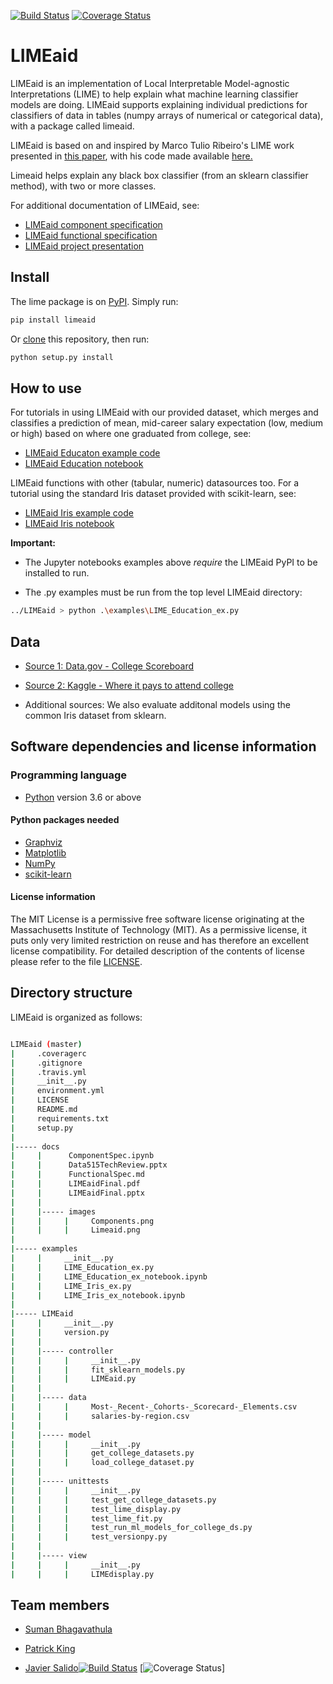 [![Build Status](https://travis-ci.org/PKing70/LIMEaid.svg?branch=master)](https://travis-ci.org/PKing70/LIMEaid)
[![Coverage Status](https://coveralls.io/repos/github/PKing70/LIMEaid/badge.svg?branch=master)](https://coveralls.io/github/PKing70/LIMEaid?branch=master)

# LIMEaid

LIMEaid is an implementation of Local Interpretable Model-agnostic Interpretations (LIME) to help explain what machine learning classifier models are doing. LIMEaid supports explaining individual predictions for classifiers of data in tables (numpy arrays of numerical or categorical data), with a package called limeaid.

LIMEaid is based on and inspired by Marco Tulio Ribeiro's LIME work presented in [this paper](https://arxiv.org/abs/1602.04938), with his code made available [here.](https://github.com/marcotcr/lime)

Limeaid helps explain any black box classifier (from an sklearn classifier method), with two or more classes.

For additional documentation of LIMEaid, see:

* [LIMEaid component specification](docs/ComponentSpec.ipynb)
* [LIMEaid functional specification](docs/FunctionalSpec.md)
* [LIMEaid project presentation](docs/LIMEaid_Final.pdf)

## Install

The lime package is on [PyPI](https://pypi.org/project/LIMEaid/). Simply run:

```sh
pip install limeaid
```

Or [clone](https://help.github.com/en/articles/cloning-a-repository) this repository, then run:

```sh
python setup.py install
```

## How to use

For tutorials in using LIMEaid with our provided dataset, which merges and classifies a prediction of mean, mid-career salary expectation (low, medium or high) based on where one graduated from college, see:

* [LIMEaid Educaton example code](examples/LIME_Education_ex.py)
* [LIMEaid Education notebook](examples/LIME_Education_ex_notebook.ipynb)

LIMEaid functions with other (tabular, numeric) datasources too. For a tutorial using the standard Iris dataset provided with scikit-learn, see:

* [LIMEaid Iris example code](examples/LIME_Iris_ex.py)
* [LIMEaid Iris notebook](examples/LIME_Iris_ex_notebook.ipynb)

__Important:__ 

* The Jupyter notebooks examples above _require_ the LIMEaid PyPI to be installed to run.

* The .py examples must be run from the top level LIMEaid directory:

```sh
../LIMEaid > python .\examples\LIME_Education_ex.py
```

## Data

- [Source 1: Data.gov - College Scoreboard](https://catalog.data.gov/dataset/college-scorecard)

- [Source 2: Kaggle - Where it pays to attend college](https://www.kaggle.com/smithashivakumar/college)

- Additional sources: We also evaluate additonal models using the common Iris dataset from sklearn.

## Software dependencies and license information

### Programming language

- [Python](https://www.python.org/downloads/) version 3.6 or above

#### Python packages needed

- [Graphviz](http://graphviz.org/)
- [Matplotlib](https://matplotlib.org/)
- [NumPy](https://www.numpy.org)
- [scikit-learn](https://scikit-learn.org)

#### License information

The MIT License is a permissive free software license originating at the Massachusetts Institute of Technology (MIT). As a permissive license, it puts only very limited restriction on reuse and has therefore an excellent license compatibility. For detailed description of the contents of license please refer to the file [LICENSE](https://github.com/PKing70/LIMEaid/blob/master/LICENSE).

## Directory structure

LIMEaid is organized as follows:

```sh

LIMEaid (master)
|     .coveragerc
|     .gitignore
|     .travis.yml
|     __init__.py
|     environment.yml
|     LICENSE
|     README.md
|     requirements.txt
|     setup.py
|
|----- docs
|     |      ComponentSpec.ipynb
|     |      Data515TechReview.pptx
|     |      FunctionalSpec.md
|     |      LIMEaidFinal.pdf
|     |      LIMEaidFinal.pptx
|     |
|     |----- images
|     |     |     Components.png
|     |     |     Limeaid.png
|
|----- examples
|     |     __init__.py
|     |     LIME_Education_ex.py
|     |     LIME_Education_ex_notebook.ipynb
|     |     LIME_Iris_ex.py
|     |     LIME_Iris_ex_notebook.ipynb
|
|----- LIMEaid
|     |     __init__.py
|     |     version.py
|     |  
|     |----- controller
|     |     |     __init__.py
|     |     |     fit_sklearn_models.py
|     |     |     LIMEaid.py
|     |
|     |----- data
|     |     |     Most-_Recent-_Cohorts-_Scorecard-_Elements.csv
|     |     |     salaries-by-region.csv
|     |
|     |----- model
|     |     |     __init__.py
|     |     |     get_college_datasets.py
|     |     |     load_college_dataset.py
|     |
|     |----- unittests
|     |     |     __init__.py
|     |     |     test_get_college_datasets.py
|     |     |     test_lime_display.py
|     |     |     test_lime_fit.py
|     |     |     test_run_ml_models_for_college_ds.py
|     |     |     test_versionpy.py
|     |
|     |----- view
|     |     |     __init__.py
|     |     |     LIMEdisplay.py
```

## Team members

* [Suman Bhagavathula](mailto:sumanbh@uw.edu)

* [Patrick King](mailto:pking70@uw.edu)

* [Javier Salido](mailto:javiers@uw.edu)[![Build Status](https://travis-ci.org/PKing70/LIMEaid.svg?branch=master)](https://travis-ci.org/PKing70/LIMEaid)
[![Coverage Status](https://coveralls.io/repos/github/PKing70/LIMEaid/badge.svg?branch=master)]

